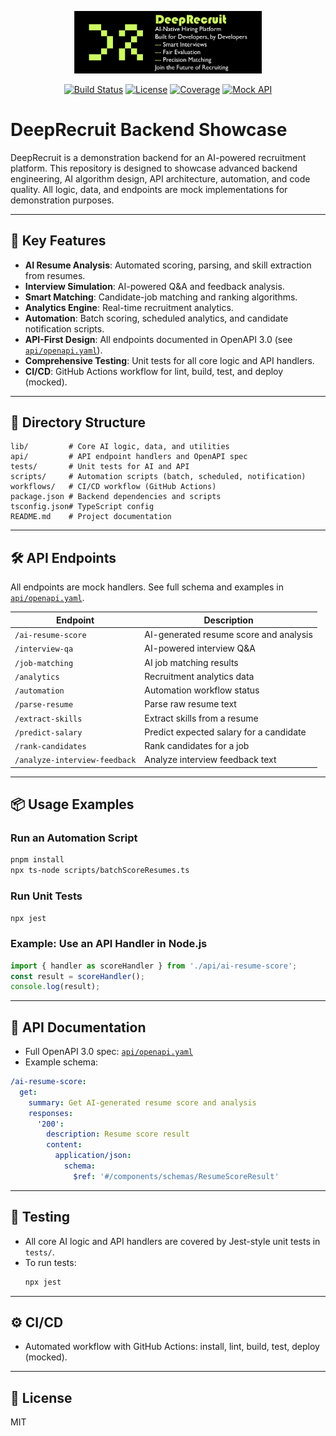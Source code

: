 <p align="center">
  <img src="/img/deeprecruit.jpg" alt="DeepRecruit Logo" width="300"/>
</p>

<p align="center">
  <a href="#"><img src="https://img.shields.io/badge/build-passing-brightgreen" alt="Build Status"></a>
  <a href="#"><img src="https://img.shields.io/badge/license-GPL-blue" alt="License"></a>
  <a href="#"><img src="https://img.shields.io/badge/coverage-100%25-success" alt="Coverage"></a>
  <a href="#"><img src="https://img.shields.io/badge/api-mock-lightgrey" alt="Mock API"></a>
</p>

# DeepRecruit Backend Showcase

DeepRecruit is a demonstration backend for an AI-powered recruitment platform. This repository is designed to showcase advanced backend engineering, AI algorithm design, API architecture, automation, and code quality. All logic, data, and endpoints are mock implementations for demonstration purposes.

---

## 🚀 Key Features
- **AI Resume Analysis**: Automated scoring, parsing, and skill extraction from resumes.
- **Interview Simulation**: AI-powered Q&A and feedback analysis.
- **Smart Matching**: Candidate-job matching and ranking algorithms.
- **Analytics Engine**: Real-time recruitment analytics.
- **Automation**: Batch scoring, scheduled analytics, and candidate notification scripts.
- **API-First Design**: All endpoints documented in OpenAPI 3.0 (see [`api/openapi.yaml`](./api/openapi.yaml)).
- **Comprehensive Testing**: Unit tests for all core logic and API handlers.
- **CI/CD**: GitHub Actions workflow for lint, build, test, and deploy (mocked).

---

## 📁 Directory Structure
```
lib/         # Core AI logic, data, and utilities
api/         # API endpoint handlers and OpenAPI spec
tests/       # Unit tests for AI and API
scripts/     # Automation scripts (batch, scheduled, notification)
workflows/   # CI/CD workflow (GitHub Actions)
package.json # Backend dependencies and scripts
tsconfig.json# TypeScript config
README.md    # Project documentation
```

---

## 🛠️ API Endpoints
All endpoints are mock handlers. See full schema and examples in [`api/openapi.yaml`](./api/openapi.yaml).

| Endpoint                       | Description                                 |
|--------------------------------|---------------------------------------------|
| `/ai-resume-score`             | AI-generated resume score and analysis       |
| `/interview-qa`                | AI-powered interview Q&A                    |
| `/job-matching`                | AI job matching results                     |
| `/analytics`                   | Recruitment analytics data                  |
| `/automation`                  | Automation workflow status                  |
| `/parse-resume`                | Parse raw resume text                       |
| `/extract-skills`              | Extract skills from a resume                |
| `/predict-salary`              | Predict expected salary for a candidate     |
| `/rank-candidates`             | Rank candidates for a job                   |
| `/analyze-interview-feedback`   | Analyze interview feedback text             |

---

## 📦 Usage Examples

### Run an Automation Script
```bash
pnpm install
npx ts-node scripts/batchScoreResumes.ts
```

### Run Unit Tests
```bash
npx jest
```

### Example: Use an API Handler in Node.js
```ts
import { handler as scoreHandler } from './api/ai-resume-score';
const result = scoreHandler();
console.log(result);
```

---

## 📖 API Documentation
- Full OpenAPI 3.0 spec: [`api/openapi.yaml`](./api/openapi.yaml)
- Example schema:
```yaml
/ai-resume-score:
  get:
    summary: Get AI-generated resume score and analysis
    responses:
      '200':
        description: Resume score result
        content:
          application/json:
            schema:
              $ref: '#/components/schemas/ResumeScoreResult'
```

---

## 🧪 Testing
- All core AI logic and API handlers are covered by Jest-style unit tests in `tests/`.
- To run tests:
  ```bash
  npx jest
  ```

---

## ⚙️ CI/CD
- Automated workflow with GitHub Actions: install, lint, build, test, deploy (mocked).

---

## 📄 License
MIT
